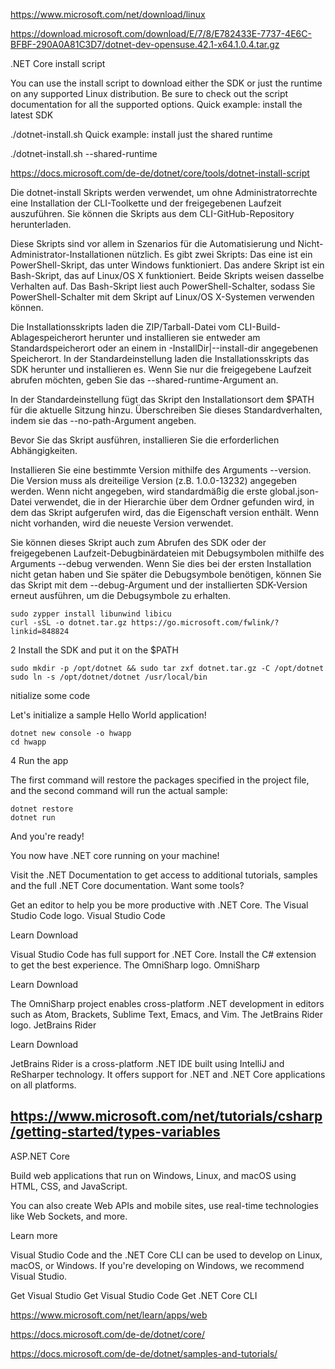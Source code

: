 https://www.microsoft.com/net/download/linux

https://download.microsoft.com/download/E/7/8/E782433E-7737-4E6C-BFBF-290A0A81C3D7/dotnet-dev-opensuse.42.1-x64.1.0.4.tar.gz

.NET Core install script

You can use the install script to download either the SDK or just the runtime on any supported Linux distribution. Be sure to check out the script documentation for all the supported options.
Quick example: install the latest SDK

./dotnet-install.sh
Quick example: install just the shared runtime

./dotnet-install.sh --shared-runtime

https://docs.microsoft.com/de-de/dotnet/core/tools/dotnet-install-script

Die dotnet-install Skripts werden verwendet, um ohne Administratorrechte eine Installation der CLI-Toolkette und der freigegebenen Laufzeit auszuführen. Sie können die Skripts aus dem CLI-GitHub-Repository herunterladen.

Diese Skripts sind vor allem in Szenarios für die Automatisierung und Nicht-Administrator-Installationen nützlich. Es gibt zwei Skripts: Das eine ist ein PowerShell-Skript, das unter Windows funktioniert. Das andere Skript ist ein Bash-Skript, das auf Linux/OS X funktioniert. Beide Skripts weisen dasselbe Verhalten auf. Das Bash-Skript liest auch PowerShell-Schalter, sodass Sie PowerShell-Schalter mit dem Skript auf Linux/OS X-Systemen verwenden können.

Die Installationsskripts laden die ZIP/Tarball-Datei vom CLI-Build-Ablagespeicherort herunter und installieren sie entweder am Standardspeicherort oder an einem in -InstallDir|--install-dir angegebenen Speicherort. In der Standardeinstellung laden die Installationsskripts das SDK herunter und installieren es. Wenn Sie nur die freigegebene Laufzeit abrufen möchten, geben Sie das --shared-runtime-Argument an.

In der Standardeinstellung fügt das Skript den Installationsort dem $PATH für die aktuelle Sitzung hinzu. Überschreiben Sie dieses Standardverhalten, indem sie das --no-path-Argument angeben.

Bevor Sie das Skript ausführen, installieren Sie die erforderlichen Abhängigkeiten.

Installieren Sie eine bestimmte Version mithilfe des Arguments --version. Die Version muss als dreiteilige Version (z.B. 1.0.0-13232) angegeben werden. Wenn nicht angegeben, wird standardmäßig die erste global.json-Datei verwendet, die in der Hierarchie über dem Ordner gefunden wird, in dem das Skript aufgerufen wird, das die Eigenschaft version enthält. Wenn nicht vorhanden, wird die neueste Version verwendet.

Sie können dieses Skript auch zum Abrufen des SDK oder der freigegebenen Laufzeit-Debugbinärdateien mit Debugsymbolen mithilfe des Arguments --debug verwenden. Wenn Sie dies bei der ersten Installation nicht getan haben und Sie später die Debugsymbole benötigen, können Sie das Skript mit dem --debug-Argument und der installierten SDK-Version erneut ausführen, um die Debugsymbole zu erhalten. 



    sudo zypper install libunwind libicu
    curl -sSL -o dotnet.tar.gz https://go.microsoft.com/fwlink/?linkid=848824

2
Install the SDK and put it on the $PATH

    sudo mkdir -p /opt/dotnet && sudo tar zxf dotnet.tar.gz -C /opt/dotnet
    sudo ln -s /opt/dotnet/dotnet /usr/local/bin

nitialize some code

Let's initialize a sample Hello World application!

    dotnet new console -o hwapp
    cd hwapp

4
Run the app

The first command will restore the packages specified in the project file, and the second command will run the actual sample:

    dotnet restore
    dotnet run

And you're ready!

You now have .NET core running on your machine!

Visit the .NET Documentation to get access to additional tutorials, samples and the full .NET Core documentation.
Want some tools?

Get an editor to help you be more productive with .NET Core.
The Visual Studio Code logo.
Visual Studio Code

Learn Download

Visual Studio Code has full support for .NET Core. Install the C# extension to get the best experience.
The OmniSharp logo.
OmniSharp

Learn Download

The OmniSharp project enables cross-platform .NET development in editors such as Atom, Brackets, Sublime Text, Emacs, and Vim.
The JetBrains Rider logo.
JetBrains Rider

Learn Download

JetBrains Rider is a cross-platform .NET IDE built using IntelliJ and ReSharper technology. It offers support for .NET and .NET Core applications on all platforms.


https://www.microsoft.com/net/tutorials/csharp/getting-started/types-variables
-------------

ASP.NET Core

Build web applications that run on Windows, Linux, and macOS using HTML, CSS, and JavaScript.

You can also create Web APIs and mobile sites, use real-time technologies like Web Sockets, and more.

Learn more

Visual Studio Code and the .NET Core CLI can be used to develop on Linux, macOS, or Windows. If you're developing on Windows, we recommend Visual Studio.

Get Visual Studio Get Visual Studio Code Get .NET Core CLI

https://www.microsoft.com/net/learn/apps/web

https://docs.microsoft.com/de-de/dotnet/core/

https://docs.microsoft.com/de-de/dotnet/samples-and-tutorials/
